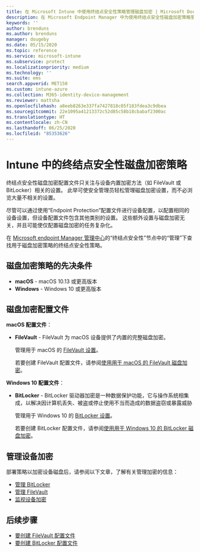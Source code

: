 ```yaml
---
title: 在 Microsoft Intune 中使用终结点安全性策略管理磁盘加密 | Microsoft Docs
description: 在 Microsoft Endpoint Manager 中为使用终结点安全性磁盘加密策略管理的设备配置和部署策略。
keywords: ''
author: brenduns
ms.author: brenduns
manager: dougeby
ms.date: 05/15/2020
ms.topic: reference
ms.service: microsoft-intune
ms.subservice: protect
ms.localizationpriority: medium
ms.technology: ''
ms.suite: ems
search.appverid: MET150
ms.custom: intune-azure
ms.collection: M365-identity-device-management
ms.reviewer: mattsha
ms.openlocfilehash: a8eeb8263e337fa7427818c05f183fdea3c9dbea
ms.sourcegitcommit: 22e1095a41213372c52d85c58b18cbabaf2300ac
ms.translationtype: HT
ms.contentlocale: zh-CN
ms.lasthandoff: 06/25/2020
ms.locfileid: "85353626"
---
```

# <a name="disk-encryption-policy-for-endpoint-security-in-intune"></a>Intune 中的终结点安全性磁盘加密策略

终结点安全性磁盘加密配置文件只关注与设备内置加密方法（如 FileVault 或 BitLocker）相关的设置。 此举可使安全管理员轻松管理磁盘加密设置，而不必浏览大量不相关的设置。

尽管可以通过使用“Endpoint Protection”配置文件进行设备配置，以配置相同的设备设置，但设备配置文件包含其他类别的设置。 这些额外设置与磁盘加密无关，并且可能使仅配置磁盘加密的任务复杂化。

在 [Microsoft endpoint Manager 管理中心](https://go.microsoft.com/fwlink/?linkid=2109431)的“终结点安全性”节点中的“管理”下查找用于磁盘加密策略的终结点安全性策略。

## <a name="prerequisites-for-disk-encryption-policy"></a>磁盘加密策略的先决条件

- **macOS** - macOS 10.13 或更高版本
- **Windows** - Windows 10 或更高版本

## <a name="disk-encryption-profiles"></a>磁盘加密配置文件

**macOS 配置文件**：

- **FileVault** - FileVault 为 macOS 设备提供了内置的完整磁盘加密。

  管理用于 macOS 的 [FileVault 设置](../protect/endpoint-security-disk-encryption-profile-settings.md#filevault)。

  若要创建 FileVault 配置文件，请参阅[使用用于 macOS 的 FileVault 磁盘加密](../protect/encrypt-devices-filevault.md)。

**Windows 10 配置文件**：

- **BitLocker** - BitLocker 驱动器加密是一种数据保护功能，它与操作系统相集成，以解决因计算机丢失、被盗或停止使用不当而造成的数据盗窃或暴露威胁

  管理用于 Windows 10 的 [BitLocker 设置](../protect/endpoint-security-disk-encryption-profile-settings.md#bitlocker)。

  若要创建 BitLocker 配置文件，请参阅[使用用于 Windows 10 的 BitLocker 磁盘加密](../protect/encrypt-devices.md)。

## <a name="manage-device-encryption"></a>管理设备加密

部署策略以加密设备磁盘后，请参阅以下文章，了解有关管理加密的信息：

- [管理 BitLocker](../protect/encrypt-devices.md#manage-bitlocker)
- [管理 FileVault](../protect/encrypt-devices-filevault.md#manage-filevault)
- [监视设备加密](../protect/encryption-monitor.md)

## <a name="next-steps"></a>后续步骤

- [要创建 FileVault 配置文件](../protect/encrypt-devices-filevault.md#create-endpoint-security-policy-for-filevault)
- [要创建 BitLocker 配置文件](../protect/encrypt-devices.md#create-an-endpoint-security-policy-for-bitlocker)
